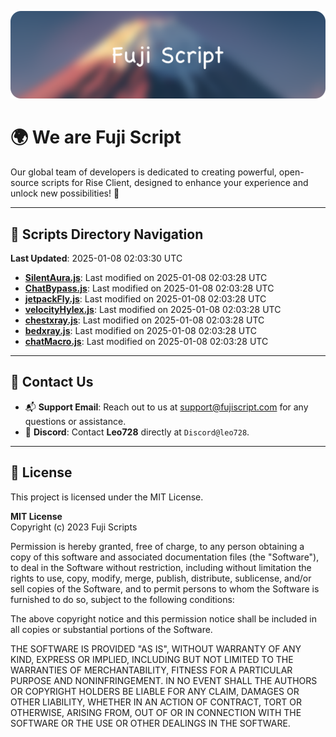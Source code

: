 ![Banner](.github/b.webp)

# 🌍 **We are Fuji Script**

Our global team of developers is dedicated to creating powerful, open-source scripts for Rise Client, designed to enhance your experience and unlock new possibilities! 🌟

---
<!-- SCRIPTS_NAVIGATION_START -->
## 📂 **Scripts Directory Navigation**

**Last Updated**: 2025-01-08 02:03:30 UTC

- **[SilentAura.js](scripts/SilentAura.js)**: Last modified on 2025-01-08 02:03:28 UTC
- **[ChatBypass.js](scripts/ChatBypass.js)**: Last modified on 2025-01-08 02:03:28 UTC
- **[jetpackFly.js](scripts/jetpackFly.js)**: Last modified on 2025-01-08 02:03:28 UTC
- **[velocityHylex.js](scripts/velocityHylex.js)**: Last modified on 2025-01-08 02:03:28 UTC
- **[chestxray.js](scripts/chestxray.js)**: Last modified on 2025-01-08 02:03:28 UTC
- **[bedxray.js](scripts/bedxray.js)**: Last modified on 2025-01-08 02:03:28 UTC
- **[chatMacro.js](scripts/chatMacro.js)**: Last modified on 2025-01-08 02:03:28 UTC

<!-- SCRIPTS_NAVIGATION_END -->

---

## 💬 **Contact Us**  
- 📬 **Support Email**: Reach out to us at [support@fujiscript.com](mailto:support@fujiscript.com) for any questions or assistance.  
- 💬 **Discord**: Contact **Leo728** directly at `Discord@leo728`.

---

## 📜 **License**

This project is licensed under the MIT License.  

**MIT License**  
Copyright (c) 2023 Fuji Scripts  

Permission is hereby granted, free of charge, to any person obtaining a copy of this software and associated documentation files (the "Software"), to deal in the Software without restriction, including without limitation the rights to use, copy, modify, merge, publish, distribute, sublicense, and/or sell copies of the Software, and to permit persons to whom the Software is furnished to do so, subject to the following conditions:  

The above copyright notice and this permission notice shall be included in all copies or substantial portions of the Software.  

THE SOFTWARE IS PROVIDED "AS IS", WITHOUT WARRANTY OF ANY KIND, EXPRESS OR IMPLIED, INCLUDING BUT NOT LIMITED TO THE WARRANTIES OF MERCHANTABILITY, FITNESS FOR A PARTICULAR PURPOSE AND NONINFRINGEMENT. IN NO EVENT SHALL THE AUTHORS OR COPYRIGHT HOLDERS BE LIABLE FOR ANY CLAIM, DAMAGES OR OTHER LIABILITY, WHETHER IN AN ACTION OF CONTRACT, TORT OR OTHERWISE, ARISING FROM, OUT OF OR IN CONNECTION WITH THE SOFTWARE OR THE USE OR OTHER DEALINGS IN THE SOFTWARE.  
